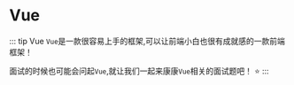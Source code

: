 # Vue
::: tip Vue
`Vue`是一款很容易上手的框架,可以让前端小白也很有成就感的一款前端框架！

面试的时候也可能会问起`Vue`,就让我们一起来康康`Vue`相关的面试题吧！ :star:
:::



